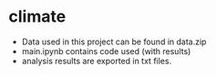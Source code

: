 # climate

- Data used in this project can be found in data.zip
- main.ipynb contains code used (with results)
- analysis results are exported in txt files.
